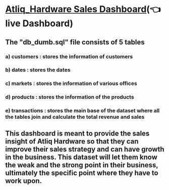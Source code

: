 # [Atliq_Hardware Sales Dashboard](https://app.powerbi.com/view?r=eyJrIjoiNWM5MzdmZWMtMmQwNC00YjU4LWIwYWEtYWNjYTBmMTcxMGIzIiwidCI6Ijg5M2VlMDNiLTdjYzAtNDhkZi04NjM2LWFiNzE1MzU5MmFlYiJ9)(👈 live Dashboard)

##  The "db_dumb.sql" file consists of 5 tables
### a) customers : stores the information of customers
### b) dates : stores the dates
### c) markets : stores the information of various offices
### d) products : stores the information of the products
### e) transactions : stores the main base of the dataset where all the tables join and calculate the total revenue and sales

## This dashboard is meant to provide the sales insight of Atliq Hardware so that they can improve their sales strategy and can have growth in the business. This dataset will let them know the weak and the strong point in their business, ultimately the specific point where they have to work upon.
